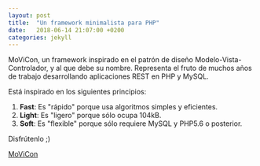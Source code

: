 ```yaml
---
layout: post
title:  "Un framework minimalista para PHP"
date:   2018-06-14 21:07:00 +0200
categories: jekyll
---
```


MoViCon, un framework inspirado en el patrón de diseño Modelo-Vista-Controlador, y al que debe su nombre. Representa el fruto de muchos años de trabajo desarrollando aplicaciones REST en PHP y MySQL.

Está inspirado en los siguientes principios:

  1. **Fast**: Es "rápido" porque usa algoritmos simples y eficientes.
  2. **Light**: Es "ligero" porque sólo ocupa 104kB.
  3. **Soft**: Es "flexible" porque sólo requiere MySQL y PHP5.6 o posterior.

Disfrútenlo ;)

[MoViCon](https://github.com/movicon)
